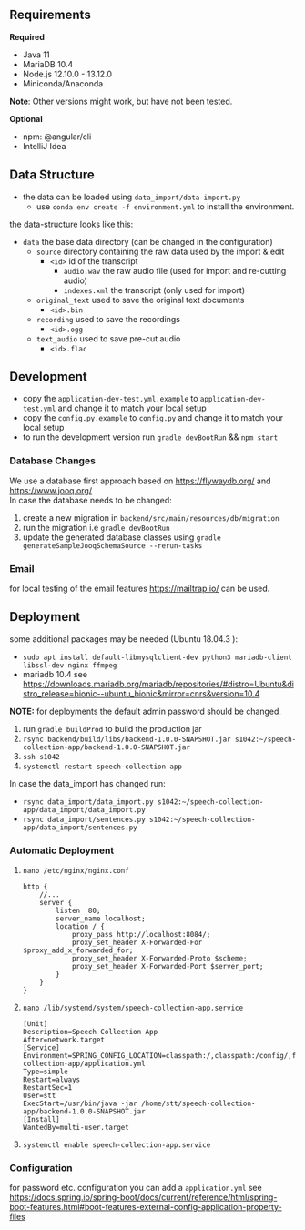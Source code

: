 ## Requirements
**Required**
* Java 11 
* MariaDB 10.4
* Node.js 12.10.0 - 13.12.0
* Miniconda/Anaconda

**Note**: Other versions might work, but have not been tested.

**Optional**
* npm: @angular/cli
* IntelliJ Idea
## Data Structure
* the data can be loaded using `data_import/data-import.py`
   * use `conda env create -f environment.yml` to install the environment.
    
the data-structure looks like this:
* `data` the base data directory (can be changed in the configuration)
   * `source` directory containing the raw data used by the import & edit
      * `<id>` id of the transcript
         * `audio.wav` the raw audio file (used for import and re-cutting audio)
         * `indexes.xml` the transcript (only used for import)
   * `original_text` used to save the original text documents
      * `<id>.bin`
   * `recording` used to save the recordings
      * `<id>.ogg`
   * `text_audio` used to save pre-cut audio
      * `<id>.flac`
## Development
* copy the `application-dev-test.yml.example` to `application-dev-test.yml` and change it to match your local setup
* copy the `config.py.example` to `config.py` and change it to match your local setup   
* to run the development version run `gradle devBootRun` && `npm start` 

### Database Changes
We use a database first approach based on  https://flywaydb.org/ and https://www.jooq.org/   
In case the database needs to be changed:
1. create a new migration in `backend/src/main/resources/db/migration`
1. run the migration i.e `gradle devBootRun`
1. update the generated database classes using `gradle generateSampleJooqSchemaSource --rerun-tasks`

### Email
for local testing of the email features https://mailtrap.io/ can be used.

## Deployment
some additional packages may be needed (Ubuntu 18.04.3 ):
* `sudo apt install default-libmysqlclient-dev python3 mariadb-client libssl-dev nginx ffmpeg`
* mariadb 10.4 see https://downloads.mariadb.org/mariadb/repositories/#distro=Ubuntu&distro_release=bionic--ubuntu_bionic&mirror=cnrs&version=10.4

**NOTE:** for deployments the default admin password should be changed.

1. run `gradle buildProd` to build the production jar
1. `rsync backend/build/libs/backend-1.0.0-SNAPSHOT.jar s1042:~/speech-collection-app/backend-1.0.0-SNAPSHOT.jar`
1. `ssh s1042`
1. `systemctl restart speech-collection-app`

In case the data_import has changed run:
* `rsync data_import/data_import.py s1042:~/speech-collection-app/data_import/data_import.py` 
* `rsync data_import/sentences.py s1042:~/speech-collection-app/data_import/sentences.py`

### Automatic Deployment
1. `nano /etc/nginx/nginx.conf` 
    ```nginx
    http {
        //...
        server {
            listen	80;
            server_name localhost;
            location / {
                proxy_pass http://localhost:8084/;
                proxy_set_header X-Forwarded-For $proxy_add_x_forwarded_for;
                proxy_set_header X-Forwarded-Proto $scheme;
                proxy_set_header X-Forwarded-Port $server_port;
            }
        }
    }
    
    ```
1. `nano /lib/systemd/system/speech-collection-app.service`
    ```
    [Unit]
    Description=Speech Collection App
    After=network.target
    [Service]
    Environment=SPRING_CONFIG_LOCATION=classpath:/,classpath:/config/,file:/home/stt/speech-collection-app/application.yml
    Type=simple
    Restart=always
    RestartSec=1
    User=stt
    ExecStart=/usr/bin/java -jar /home/stt/speech-collection-app/backend-1.0.0-SNAPSHOT.jar
    [Install]
    WantedBy=multi-user.target
    ```
1. `systemctl enable speech-collection-app.service`

### Configuration
for password etc. configuration you can add a `application.yml` see https://docs.spring.io/spring-boot/docs/current/reference/html/spring-boot-features.html#boot-features-external-config-application-property-files
